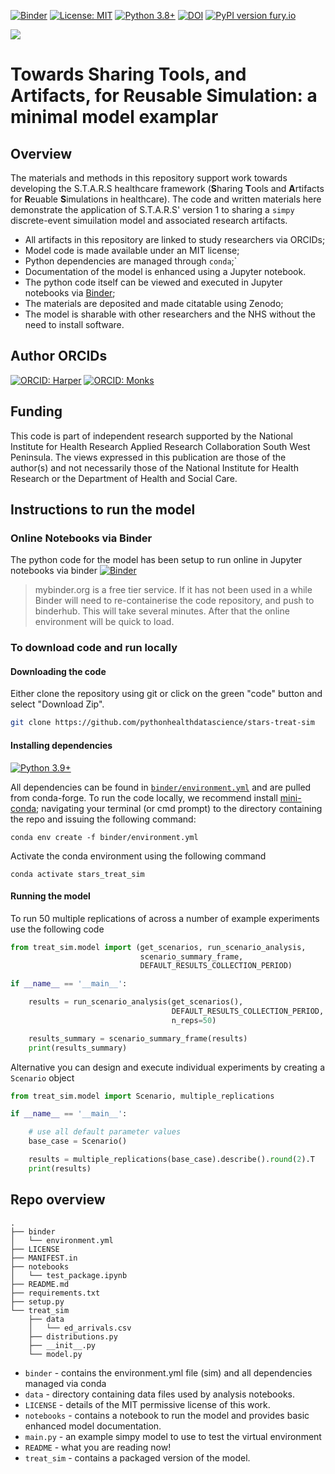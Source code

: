 [![Binder](https://mybinder.org/badge_logo.svg)](https://mybinder.org/v2/gh/pythonhealthdatascience/stars-treat-sim/HEAD)
[![License: MIT](https://img.shields.io/badge/License-MIT-yellow.svg)](https://opensource.org/licenses/MIT)
[![Python 3.8+](https://img.shields.io/badge/python-3.8+-blue.svg)](https://www.python.org/downloads/release/python-360+/)
[![DOI](https://zenodo.org/badge/DOI/10.5281/zenodo.6497477.svg)](https://doi.org/10.5281/zenodo.6497477)
[![PyPI version fury.io](https://badge.fury.io/py/treat-sim.svg)](https://pypi.org/project/treat-sim/)

[<img src="https://img.shields.io/static/v1?label=dockerhub&message=images&color=important?style=for-the-badge&logo=docker">](https://hub.docker.com/r/tommonks01/treat_sim)


# Towards Sharing Tools, and Artifacts, for Reusable Simulation: a minimal model examplar

## Overview

The materials and methods in this repository support work towards developing the S.T.A.R.S healthcare framework (**S**haring **T**ools and **A**rtifacts for **R**euable **S**imulations in healthcare).  The code and written materials here demonstrate the application of S.T.A.R.S' version 1 to sharing a `simpy` discrete-event simuilation model and associated research artifacts.  

* All artifacts in this repository are linked to study researchers via ORCIDs;
* Model code is made available under an MIT license;
* Python dependencies are managed through `conda`;`
* Documentation of the model is enhanced using a Jupyter notebook.
* The python code itself can be viewed and executed in Jupyter notebooks via [Binder](https://mybinder.org); 
* The materials are deposited and made citatable using Zenodo;
* The model is sharable with other researchers and the NHS without the need to install software.

## Author ORCIDs

[![ORCID: Harper](https://img.shields.io/badge/ORCID-0000--0001--5274--5037-brightgreen)](https://orcid.org/0000-0001-5274-5037)
[![ORCID: Monks](https://img.shields.io/badge/ORCID-0000--0003--2631--4481-brightgreen)](https://orcid.org/0000-0003-2631-4481)

## Funding

This code is part of independent research supported by the National Institute for Health Research Applied Research Collaboration South West Peninsula. The views expressed in this publication are those of the author(s) and not necessarily those of the National Institute for Health Research or the Department of Health and Social Care.

## Instructions to run the model

### Online Notebooks via Binder

The python code for the model has been setup to run online in Jupyter notebooks via binder [![Binder](https://mybinder.org/badge_logo.svg)](https://mybinder.org/v2/gh/pythonhealthdatascience/stars-treat-sim/HEAD)

> mybinder.org is a free tier service.  If it has not been used in a while Binder will need to re-containerise the code repository, and push to binderhub. This will take several minutes. After that the online environment will be quick to load.

### To download code and run locally

#### Downloading the code

Either clone the repository using git or click on the green "code" button and select "Download Zip".

```bash
git clone https://github.com/pythonhealthdatascience/stars-treat-sim
```

#### Installing dependencies

[![Python 3.9+](https://img.shields.io/badge/python-3.9+-blue.svg)](https://www.python.org/downloads/release/python-390/)

All dependencies can be found in [`binder/environment.yml`]() and are pulled from conda-forge.  To run the code locally, we recommend install [mini-conda](https://docs.conda.io/en/latest/miniconda.html); navigating your terminal (or cmd prompt) to the directory containing the repo and issuing the following command:

```
conda env create -f binder/environment.yml
```

Activate the conda environment using the following command

```
conda activate stars_treat_sim
```

#### Running the model

To run 50 multiple replications of across a number of example experiments use the following code


```python
from treat_sim.model import (get_scenarios, run_scenario_analysis,
                             scenario_summary_frame, 
                             DEFAULT_RESULTS_COLLECTION_PERIOD)

if __name__ == '__main__':

    results = run_scenario_analysis(get_scenarios(), 
                                    DEFAULT_RESULTS_COLLECTION_PERIOD,
                                    n_reps=50)

    results_summary = scenario_summary_frame(results)
    print(results_summary)

```

Alternative you can design and execute individual experiments by creating a `Scenario` object

```python
from treat_sim.model import Scenario, multiple_replications

if __name__ == '__main__':

    # use all default parameter values
    base_case = Scenario()

    results = multiple_replications(base_case).describe().round(2).T
    print(results)

```


## Repo overview

```
.
├── binder
│   └── environment.yml
├── LICENSE
├── MANIFEST.in
├── notebooks
│   └── test_package.ipynb
├── README.md
├── requirements.txt
├── setup.py
└── treat_sim
    ├── data
    │   └── ed_arrivals.csv
    ├── distributions.py
    ├── __init__.py
    └── model.py
```

* `binder` - contains the environment.yml file (sim) and all dependencies managed via conda
* `data` - directory containing data files used by analysis notebooks. 
* `LICENSE` - details of the MIT permissive license of this work.
* `notebooks` - contains a notebook to run the model and provides basic enhanced model documentation.
* `main.py` - an example simpy model to use to test the virtual environment 
* `README` - what you are reading now!
* `treat_sim` - contains a packaged version of the model.




